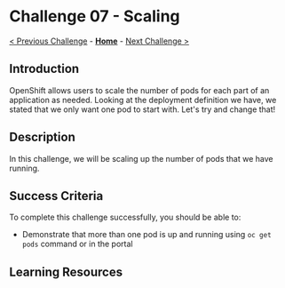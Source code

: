 # Challenge 07 - Scaling

[< Previous Challenge](./Challenge-06.md) - **[Home](../README.md)** - [Next Challenge >](./Challenge-08.md)

## Introduction
OpenShift allows users to scale the number of pods for each part of an application as needed. Looking at the deployment definition we have, we stated that we only want one pod to start with. Let's try and change that! 

## Description
In this challenge, we will be scaling up the number of pods that we have running.

## Success Criteria
To complete this challenge successfully, you should be able to:
- Demonstrate that more than one pod is up and running using `oc get pods` command or in the portal

## Learning Resources

